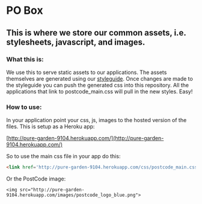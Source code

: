 # PO Box
## This is where we store our common assets, i.e. stylesheets, javascript, and images.

### What this is:
We use this to serve static assets to our applications. The assets themselves are generated using our [styleguide](https://github.com/postcode/styleguide). Once changes are made to the styleguide you can push the generated css into this repository. All the applications that link to postcode_main.css will pull in the new styles. Easy!

### How to use:
In your application point your css, js, images to the hosted version of the files. This is setup as a Heroku app:

[http://pure-garden-9104.herokuapp.com/](http://pure-garden-9104.herokuapp.com/)

So to use the main css file in your app do this:

```html
<link href='http://pure-garden-9104.herokuapp.com/css/postcode_main.css' rel='stylesheet' type='text/css'>
```

Or the PostCode image:

```
<img src="http://pure-garden-9104.herokuapp.com/images/postcode_logo_blue.png">
```